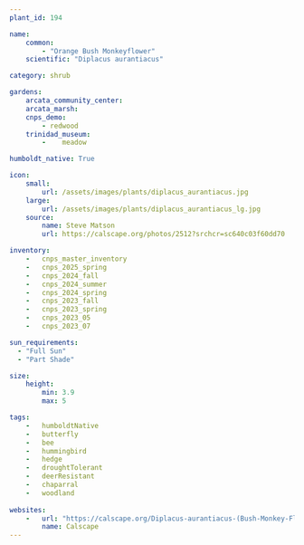 ```yaml
---
plant_id: 194 

name: 
    common:  
        - "Orange Bush Monkeyflower"    
    scientific: "Diplacus aurantiacus" 

category: shrub

gardens: 
    arcata_community_center:
    arcata_marsh:
    cnps_demo:
        - redwood
    trinidad_museum:
        -    meadow

humboldt_native: True

icon: 
    small: 
        url: /assets/images/plants/diplacus_aurantiacus.jpg 
    large: 
        url: /assets/images/plants/diplacus_aurantiacus_lg.jpg 
    source: 
        name: Steve Matson 
        url: https://calscape.org/photos/2512?srchcr=sc640c03f60dd70 

inventory: 
    -   cnps_master_inventory
    -   cnps_2025_spring
    -   cnps_2024_fall
    -   cnps_2024_summer
    -   cnps_2024_spring
    -   cnps_2023_fall
    -   cnps_2023_spring
    -   cnps_2023_05 
    -   cnps_2023_07 

sun_requirements:
  - "Full Sun"
  - "Part Shade"

size:
    height: 
        min: 3.9 
        max: 5

tags:  
    -   humboldtNative
    -   butterfly
    -   bee
    -   hummingbird
    -   hedge
    -   droughtTolerant
    -   deerResistant
    -   chaparral
    -   woodland
 
websites: 
    -   url: "https://calscape.org/Diplacus-aurantiacus-(Bush-Monkey-Flower)"
        name: Calscape
---
```

